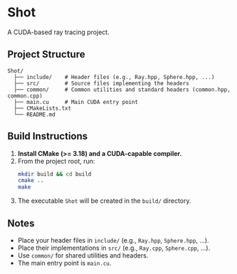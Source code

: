 # Shot

A CUDA-based ray tracing project.

## Project Structure

```
Shot/
  ├── include/    # Header files (e.g., Ray.hpp, Sphere.hpp, ...)
  ├── src/        # Source files implementing the headers
  ├── common/     # Common utilities and standard headers (common.hpp, common.cpp)
  ├── main.cu     # Main CUDA entry point
  ├── CMakeLists.txt
  └── README.md
```

## Build Instructions

1. **Install CMake (>= 3.18) and a CUDA-capable compiler.**
2. From the project root, run:
   ```sh
   mkdir build && cd build
   cmake ..
   make
   ```
3. The executable `Shot` will be created in the `build/` directory.

## Notes
- Place your header files in `include/` (e.g., `Ray.hpp`, `Sphere.hpp`, ...).
- Place their implementations in `src/` (e.g., `Ray.cpp`, `Sphere.cpp`, ...).
- Use `common/` for shared utilities and headers.
- The main entry point is `main.cu`.
